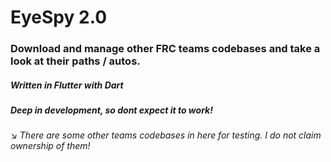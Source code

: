 # EyeSpy 2.0
### Download and manage other FRC teams codebases and take a look at their paths / autos.
##### Written in Flutter with Dart
##### Deep in development, so dont expect it to work!
###### ↘ There are some other teams codebases in here for testing. I do not claim ownership of them!
